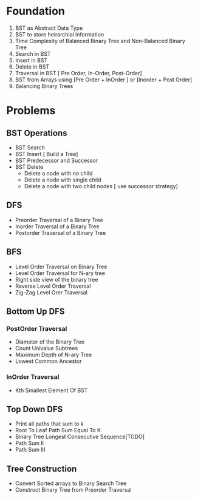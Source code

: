 
# Foundation

1. BST as Abstract Data Type 
2. BST to store heirarchial information
3. Time Complexity of Balanced Binary Tree and Non-Balanced Binary Tree 
3. Search in BST
4. Insert in BST
5. Delete in BST
6. Traversal in BST [ Pre Order, In-Order, Post-Order]
7. BST from Arrays using [Pre Order + InOrder ] or [Inorder + Post Order]
7. Balancing Binary Trees


# Problems
## BST Operations
- BST Search
- BST Insert [ Build a Tree]
- BST Predecessor and Successor
- BST Delete
    - Delete a node with no child
    - Delete a node with single child
    - Delete a node with two child nodes [ use successor strategy]

## DFS
- Preorder Traversal of a Binary Tree
- Inorder Traversal of a Binary Tree
- Postorder Traversal of a Binary Tree
## BFS
- Level Order Traversal on Binary Tree
- Level Order Traversal for N-ary tree
- Right side view of the binary tree
- Reverse Level Order Traversal
- Zig-Zag Level Orer Traversal

## Bottom Up DFS 
### PostOrder Traversal
- Diameter of the Binary Tree
- Count Univalue Subtrees
- Maximum Depth of N-ary Tree
- Lowest Common Ancestor
### InOrder Traversal
- Kth Smallest Element Of BST

## Top Down DFS
- Print all paths that sum to k 
- Root To Leaf Path Sum Equal To K
- Binary Tree Longest Consecutive Sequence[TODO]
- Path Sum II
- Path Sum III

## Tree Construction
- Convert Sorted arrays to Binary Search Tree
- Construct Binary Tree from Preorder Traversal